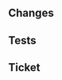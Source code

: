 ## Changes

<!-- Summary of your changes that are easy to understand -->

## Tests

<!-- How is this tested? -->

## Ticket

<!--
Internal ticket -- Jira ticket number only (no links), example: DECO-TicketNumber
Public ticket (eg: github issue) -- Link to the public ticket
-->
